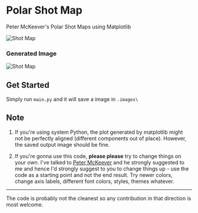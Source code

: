 # Polar Shot Map
Peter McKeever's Polar Shot Maps using Matplotlib

![Shot Map](https://pbs.twimg.com/media/EU7gGmKXgAAgCHs?format=jpg&name=4096x4096)

### Generated Image

![Shot Map](https://pbs.twimg.com/media/EVJx6RxUEAEuWub?format=jpg&name=4096x4096)

## Get Started

Simply run `main.py` and it will save a image in `.images\`

## Note

1. If you're using system Python, the plot generated by matplotlib might not be perfectly aligned (different components out of place). However, the saved output image should be fine. 

2. If you're gonna use this code, **please please** try to change things on your own. I've talked to [Peter McKeever](https://twitter.com/petermckeever) and he strongly suggested to me and hence I'd strongly suggest to you to change things up - use the code as a starting point and not the end result. Try newer colors, change axis labels, different font colors, styles, themes whatever.


---------
The code is probably not the cleanest so any contribution in that direction is most welcome. 
